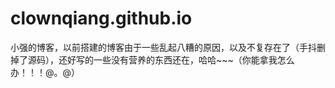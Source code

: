 # clownqiang.github.io

小强的博客，以前搭建的博客由于一些乱起八糟的原因，以及不复存在了（手抖删掉了源码），还好写的一些没有营养的东西还在，哈哈~~~（你能拿我怎么办！！！@。@）